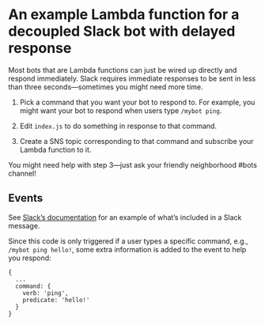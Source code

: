 # An example Lambda function for a decoupled Slack bot with delayed response

Most bots that are Lambda functions can just be wired up directly and respond
immediately. Slack requires immediate responses to be sent in less than three
seconds—sometimes you might need more time.

1. Pick a command that you want your bot to respond to. For example, you might
   want your bot to respond when users type `/mybot ping`.

2. Edit `index.js` to do something in response to that command.

3. Create a SNS topic corresponding to that command and subscribe your Lambda
   function to it.

You might need help with step 3—just ask your friendly neighborhood #bots
channel!

## Events

See [Slack’s documentation][slack-slash-docs] for an example of what’s included
in a Slack message.

Since this code is only triggered if a user types a specific command, e.g.,
`/mybot ping hello!`, some extra information is added to the event to help you
respond:

```
{
  ...
  command: {
    verb: 'ping',
    predicate: 'hello!'
  }
}
```

[slack-slash-docs]: https://api.slack.com/slash-commands
